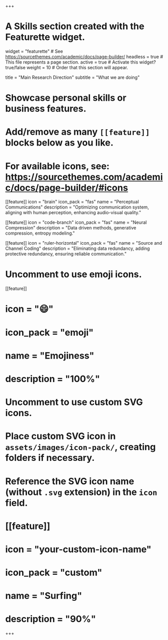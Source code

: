 +++
# A Skills section created with the Featurette widget.
widget = "featurette"  # See https://sourcethemes.com/academic/docs/page-builder/
headless = true  # This file represents a page section.
active = true  # Activate this widget? true/false
weight = 10  # Order that this section will appear.

title = "Main Research Direction"
subtitle = "What we are doing"

# Showcase personal skills or business features.
# 
# Add/remove as many `[[feature]]` blocks below as you like.
# 
# For available icons, see: https://sourcethemes.com/academic/docs/page-builder/#icons

[[feature]]
  icon = "brain"
  icon_pack = "fas"
  name = "Perceptual Communications"
  description = "Optimizing communication system, aligning with human perception, enhancing audio-visual quality."
  
[[feature]]
  icon = "code-branch"
  icon_pack = "fas"
  name = "Neural Compression"
  description = "Data driven methods, generative compression, entropy modeling."  
  
[[feature]]
  icon = "ruler-horizontal"
  icon_pack = "fas"
  name = "Source and Channel Coding"
  description = "Eliminating data redundancy, adding protective redundancy, ensuring reliable communication."

# Uncomment to use emoji icons.
 [[feature]]
#  icon = ":smile:"
#  icon_pack = "emoji"
#  name = "Emojiness"
#  description = "100%"  

# Uncomment to use custom SVG icons.
# Place custom SVG icon in `assets/images/icon-pack/`, creating folders if necessary.
# Reference the SVG icon name (without `.svg` extension) in the `icon` field.
# [[feature]]
#  icon = "your-custom-icon-name"
#  icon_pack = "custom"
#  name = "Surfing"
#  description = "90%"

+++
